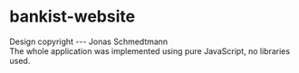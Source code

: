 # bankist-website
Design copyright --- Jonas Schmedtmann <br />
The whole application was implemented using pure JavaScript, no libraries used.
